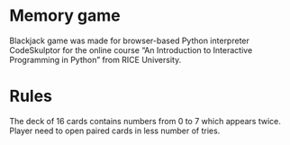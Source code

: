 Memory game
===========

Blackjack game was made for browser-based Python interpreter CodeSkulptor for the online course “An Introduction to Interactive Programming in Python” from RICE University.

**Rules**
=========

The deck of 16 cards contains numbers from 0 to 7 which appears twice. Player need to open paired cards in less number of tries.